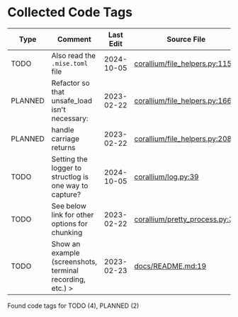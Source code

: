 # Collected Code Tags

| Type    | Comment                                                   | Last Edit  | Source File                                                                                                                                            |
|---------|-----------------------------------------------------------|------------|--------------------------------------------------------------------------------------------------------------------------------------------------------|
| TODO    | Also read the `.mise.toml` file                           | 2024-10-05 | [corallium/file_helpers.py:115](https://github.com/KyleKing/corallium/blame/6c53ba620eca191873c23ce0a3bc0f172de3aa68/corallium/file_helpers.py#L101)   |
| PLANNED | Refactor so that unsafe_load isn't necessary:             | 2023-02-22 | [corallium/file_helpers.py:166](https://github.com/KyleKing/corallium/blame/049293ebd7216e80f2efe7026e853a3d3e6c2c1e/corallium/file_helpers.py#L145)   |
| PLANNED | handle carriage returns                                   | 2023-02-22 | [corallium/file_helpers.py:208](https://github.com/KyleKing/corallium/blame/049293ebd7216e80f2efe7026e853a3d3e6c2c1e/corallium/file_helpers.py#L189)   |
| TODO    | Setting the logger to structlog is one way to capture?    | 2024-10-05 | [corallium/log.py:39](https://github.com/KyleKing/corallium/blame/bf915e8fc719f45d0d2414e34eb6b9d3af1a8897/corallium/log.py#L39)                       |
| TODO    | See below link for other options for chunking             | 2023-02-22 | [corallium/pretty_process.py:35](https://github.com/KyleKing/corallium/blame/049293ebd7216e80f2efe7026e853a3d3e6c2c1e/corallium/pretty_process.py#L39) |
| TODO    | Show an example (screenshots, terminal recording, etc.) > | 2023-02-23 | [docs/README.md:19](https://github.com/KyleKing/corallium/blame/158918be40ff51ab2f5b12bfdd103144f6b739e5/docs/README.md#L19)                           |

Found code tags for TODO (4), PLANNED (2)

<!-- calcipy_skip_tags -->
